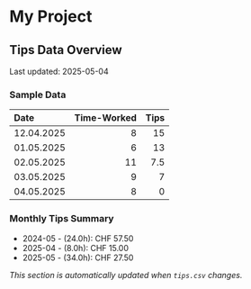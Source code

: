 # My Project

## Tips Data Overview
Last updated: 2025-05-04

### Sample Data
| Date       |   Time-Worked |   Tips |
|:-----------|--------------:|-------:|
| 12.04.2025 |             8 |   15   |
| 01.05.2025 |             6 |   13   |
| 02.05.2025 |            11 |    7.5 |
| 03.05.2025 |             9 |    7   |
| 04.05.2025 |             8 |    0   |

### Monthly Tips Summary
- 2024-05 - (24.0h): CHF 57.50
- 2025-04 - (8.0h): CHF 15.00
- 2025-05 - (34.0h): CHF 27.50

*This section is automatically updated when `tips.csv` changes.*
